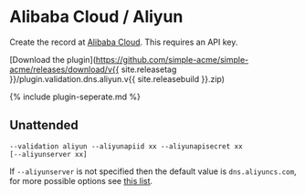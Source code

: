 ---
---
# Alibaba Cloud / Aliyun 
Create the record at [Alibaba Cloud](https://www.alibabacloud.com/). This requires an API key.

[Download the plugin](https://github.com/simple-acme/simple-acme/releases/download/v{{ site.releasetag }}/plugin.validation.dns.aliyun.v{{ site.releasebuild }}.zip)

{% include plugin-seperate.md %}

## Unattended 
`‑‑validation aliyun ‑‑aliyunapiid xx ‑‑aliyunapisecret xx [‑‑aliyunserver xx]`

If `‑‑aliyunserver` is not specified then the default value is `dns.aliyuncs.com`, for more possible options see [this list](https://api.aliyun.com/product/Alidns).
